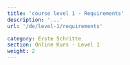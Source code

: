 ```yaml
---
title: 'course level 1 - Requirements'
description: '...'
url: '/de/level-1/requirements'

category: Erste Schritte
section: Online Kurs - Level 1
weight: 2
---
```

